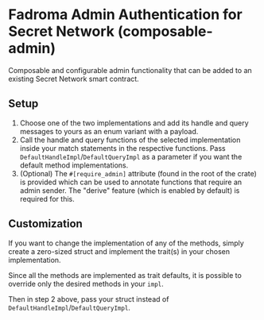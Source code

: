 # Fadroma Admin Authentication for Secret Network (composable-admin)

Composable and configurable admin functionality
that can be added to an existing Secret Network smart contract.

## Setup

1. Choose one of the two implementations
   and add its handle and query messages
   to yours as an enum variant with a payload.
2. Call the handle and query functions
   of the selected implementation
   inside your match statements
   in the respective functions.
   Pass `DefaultHandleImpl`/`DefaultQueryImpl` as a parameter
   if you want the default method implementations.
3. (Optional) The `#[require_admin]` attribute
   (found in the root of the crate) is provided
   which can be used to annotate functions
   that require an admin sender.
   The "derive" feature (which is enabled by default) is required for this.
 
## Customization

If you want to change the implementation of any of the methods,
simply create a zero-sized struct and implement the trait(s)
in your chosen implementation.

Since all the methods are implemented as trait defaults,
it is possible to override only the desired methods in your `impl`.

Then in step 2 above, pass your struct instead of `DefaultHandleImpl`/`DefaultQueryImpl`.
